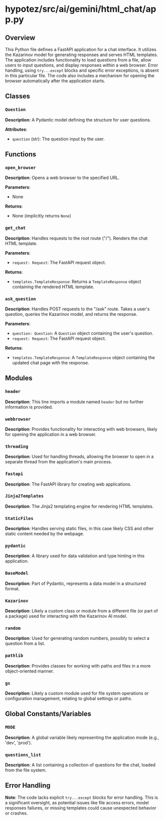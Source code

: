 # hypotez/src/ai/gemini/html_chat/app.py

## Overview

This Python file defines a FastAPI application for a chat interface.  It utilizes the Kazarinov model for generating responses and serves HTML templates.  The application includes functionality to load questions from a file, allow users to input questions, and display responses within a web browser.  Error handling, using `try...except` blocks and specific error exceptions, is absent in this particular file.  The code also includes a mechanism for opening the browser automatically after the application starts.


## Classes

### `Question`

**Description**:  A Pydantic model defining the structure for user questions.

**Attributes**:

- `question` (str): The question input by the user.


## Functions

### `open_browser`

**Description**: Opens a web browser to the specified URL.

**Parameters**:

- None


**Returns**:

- None (implicitly returns `None`)



### `get_chat`

**Description**:  Handles requests to the root route ("/").  Renders the chat HTML template.

**Parameters**:

- `request: Request`: The FastAPI request object.


**Returns**:

- `templates.TemplateResponse`:  Returns a `TemplateResponse` object containing the rendered HTML template.


### `ask_question`

**Description**: Handles POST requests to the "/ask" route.  Takes a user's question, queries the Kazarinov model, and returns the response.

**Parameters**:

- `question: Question`: A `Question` object containing the user's question.
- `request: Request`: The FastAPI request object.


**Returns**:

- `templates.TemplateResponse`: A `TemplateResponse` object containing the updated chat page with the response.


## Modules


### `header`

**Description**:  This line imports a module named `header` but no further information is provided.


### `webbrowser`

**Description**: Provides functionality for interacting with web browsers, likely for opening the application in a web browser.


### `threading`

**Description**: Used for handling threads, allowing the browser to open in a separate thread from the application's main process.


### `fastapi`

**Description**: The FastAPI library for creating web applications.


### `Jinja2Templates`

**Description**:  The Jinja2 templating engine for rendering HTML templates.


### `StaticFiles`

**Description**:  Handles serving static files, in this case likely CSS and other static content needed by the webpage.


### `pydantic`

**Description**: A library used for data validation and type hinting in this application.


### `BaseModel`

**Description**: Part of Pydantic, represents a data model in a structured format.


### `Kazarinov`

**Description**: Likely a custom class or module from a different file (or part of a package) used for interacting with the Kazarinov AI model.


### `random`

**Description**: Used for generating random numbers, possibly to select a question from a list.


### `pathlib`

**Description**: Provides classes for working with paths and files in a more object-oriented manner.


### `gs`

**Description**: Likely a custom module used for file system operations or configuration management, relating to global settings or paths.


## Global Constants/Variables

### `MODE`

**Description**: A global variable likely representing the application mode (e.g., 'dev', 'prod').

### `questions_list`

**Description**: A list containing a collection of questions for the chat, loaded from the file system.


##  Error Handling

**Note**:  The code lacks explicit `try...except` blocks for error handling.  This is a significant oversight, as potential issues like file access errors, model responses failures, or missing templates could cause unexpected behavior or crashes.